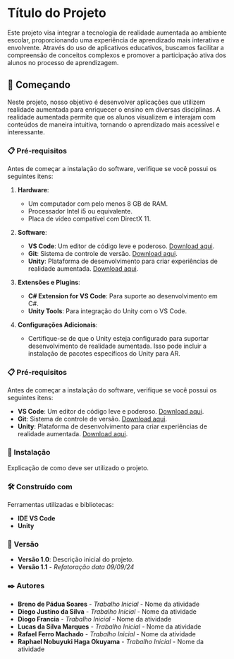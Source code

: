 # Título do Projeto

Este projeto visa integrar a tecnologia de realidade aumentada ao ambiente escolar, proporcionando uma experiência de aprendizado mais interativa e envolvente. Através do uso de aplicativos educativos, buscamos facilitar a compreensão de conceitos complexos e promover a participação ativa dos alunos no processo de aprendizagem.

## 🚀 Começando

Neste projeto, nosso objetivo é desenvolver aplicações que utilizem realidade aumentada para enriquecer o ensino em diversas disciplinas. A realidade aumentada permite que os alunos visualizem e interajam com conteúdos de maneira intuitiva, tornando o aprendizado mais acessível e interessante. 

### 📋 Pré-requisitos

Antes de começar a instalação do software, verifique se você possui os seguintes itens:

1. **Hardware**:
   - Um computador com pelo menos 8 GB de RAM.
   - Processador Intel i5 ou equivalente.
   - Placa de vídeo compatível com DirectX 11.

2. **Software**:
   - **VS Code**: Um editor de código leve e poderoso. [Download aqui](https://code.visualstudio.com/).
   - **Git**: Sistema de controle de versão. [Download aqui](https://git-scm.com/).
   - **Unity**: Plataforma de desenvolvimento para criar experiências de realidade aumentada. [Download aqui](https://unity.com/).

3. **Extensões e Plugins**:
   - **C# Extension for VS Code**: Para suporte ao desenvolvimento em C#.
   - **Unity Tools**: Para integração do Unity com o VS Code.

4. **Configurações Adicionais**:
   - Certifique-se de que o Unity esteja configurado para suportar desenvolvimento de realidade aumentada. Isso pode incluir a instalação de pacotes específicos do Unity para AR.

  ### 📋 Pré-requisitos

Antes de começar a instalação do software, verifique se você possui os seguintes itens:

- **VS Code**: Um editor de código leve e poderoso. [Download aqui](https://code.visualstudio.com/).
- **Git**: Sistema de controle de versão. [Download aqui](https://git-scm.com/).
- **Unity**: Plataforma de desenvolvimento para criar experiências de realidade aumentada. [Download aqui](https://unity.com/).

### 🔧 Instalação

Explicação de como deve ser utilizado o projeto.

### 🛠️ Construído com

Ferramentas utilizadas e bibliotecas:

- **IDE VS Code**
- **Unity**

### 📌 Versão

- **Versão 1.0**: Descrição inicial do projeto.
- **Versão 1.1** - *Refatoração* *data 09/09/24*

### ✒️ Autores

- **Breno de Pádua Soares** - *Trabalho Inicial* - Nome da atividade
- **Diego Justino da Silva** - *Trabalho Inicial* - Nome da atividade
- **Diogo Francia** - *Trabalho Inicial* - Nome da atividade
- **Lucas da Silva Marques** - *Trabalho Inicial* - Nome da atividade
- **Rafael Ferro Machado** - *Trabalho Inicial* - Nome da atividade
- **Raphael Nobuyuki Haga Okuyama** - *Trabalho Inicial* - Nome da atividade
